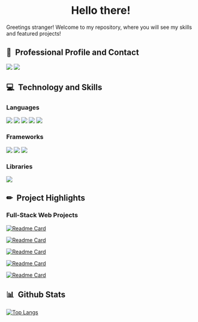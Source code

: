 <h1 align="center">Hello there!</h1>

Greetings stranger! Welcome to my repository, where you will see my skills and featured projects!

## &#128211; &nbsp;Professional Profile and Contact
![](https://img.shields.io/badge/LinkedIn-informational?style=for-the-badge&logo=linkedin&link=https://linkedin.com/in/farhanazmi0017)
![](https://img.shields.io/badge/GMail-informational?style=for-the-badge&logo=gmail&color=grey&link=mailto:farhan.azmi0017@gmail.com)

## &#128187; &nbsp;Technology and Skills
### Languages
![](https://img.shields.io/badge/Language-Python3-informational?style=for-the-badge&logo=python&color=blue)
![](https://img.shields.io/badge/Language-JavaScript-informational?style=for-the-badge&logo=javascript&color=ffdd00)
![](https://img.shields.io/badge/Language-HTML5-informational?style=for-the-badge&logo=html5&color=ff6338)
![](https://img.shields.io/badge/Language-CSS3-informational?style=for-the-badge&logo=css3&color=386aff)
![](https://img.shields.io/badge/Database-SQLite-informational?style=for-the-badge&logo=sqlite&color=57a5f2)

### Frameworks
![](https://img.shields.io/badge/Backend_Framework-Django-informational?style=for-the-badge&logo=django&color=006106)
![](https://img.shields.io/badge/Backend_Framework-Flask-informational?style=for-the-badge&logo=flask&color=ababab)
![](https://img.shields.io/badge/Frontend_Framework-ReactJS-informational?style=for-the-badge&logo=react&color=4dd8ff)

### Libraries
![](https://img.shields.io/badge/Libraries-Bootstrap-informational?style=for-the-badge&logo=bootstrap&color=7714a8)

## &#9999; &nbsp;Project Highlights
### Full-Stack Web Projects
[![Readme Card](https://github-readme-stats.vercel.app/api/pin/?username=farhanazmiCS&repo=trip-planner&theme=algolia)](https://github.com/farhanazmiCS/trip-planner)

[![Readme Card](https://github-readme-stats.vercel.app/api/pin/?username=farhanazmiCS&repo=network&theme=algolia)](https://github.com/farhanazmiCS/network)

[![Readme Card](https://github-readme-stats.vercel.app/api/pin/?username=farhanazmiCS&repo=death-to-corona&theme=algolia)](https://github.com/farhanazmiCS/death-to-corona)

[![Readme Card](https://github-readme-stats.vercel.app/api/pin/?username=farhanazmiCS&repo=mail&theme=algolia)](https://github.com/farhanazmiCS/mail)

[![Readme Card](https://github-readme-stats.vercel.app/api/pin/?username=farhanazmiCS&repo=commerce&theme=algolia)](https://github.com/farhanazmiCS/commerce)

## &#128202; &nbsp;Github Stats
[![Top Langs](https://github-readme-stats.vercel.app/api/top-langs/?username=farhanazmiCS&theme=algolia)](https://github.com/farhanazmiCS/github-readme-stats)
